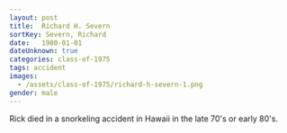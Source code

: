 ```yaml
---
layout: post
title:  Richard H. Severn
sortKey: Severn, Richard
date:   1980-01-01
dateUnknown: true
categories: class-of-1975
tags: accident
images:
  - /assets/class-of-1975/richard-h-severn-1.png
gender: male
---
```

Rick died in a snorkeling accident in Hawaii in the late 70's or early 80's.
